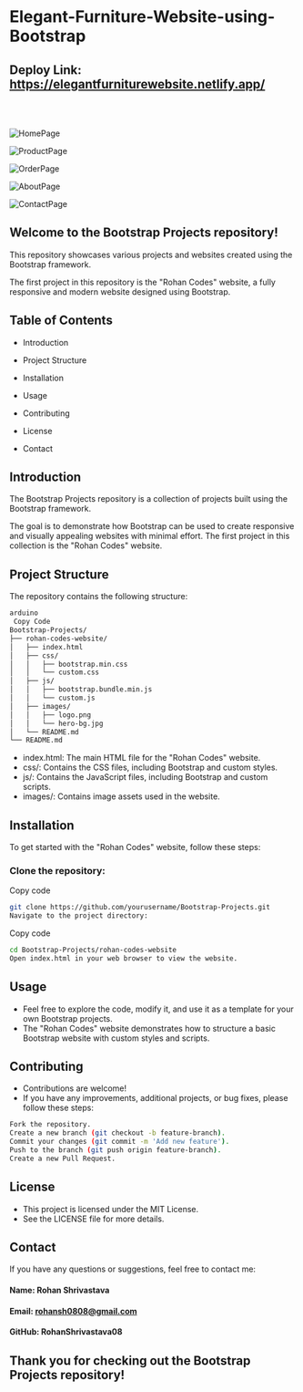 # Elegant-Furniture-Website-using-Bootstrap

## Deploy Link: https://elegantfurniturewebsite.netlify.app/
<br> <br>

![HomePage](https://github.com/RohanShrivastava08/Elegant-Furniture-Website-using-Bootstrap/assets/94133270/9e2300da-190f-442f-9efe-fe2526595bd4)



![ProductPage](https://github.com/RohanShrivastava08/Elegant-Furniture-Website-using-Bootstrap/assets/94133270/679a854f-6d26-468d-914c-974ddbda758f)



![OrderPage](https://github.com/RohanShrivastava08/Elegant-Furniture-Website-using-Bootstrap/assets/94133270/3c6c93c9-c13c-4f0f-a124-1c6b2a74656a)



![AboutPage](https://github.com/RohanShrivastava08/Elegant-Furniture-Website-using-Bootstrap/assets/94133270/631d3214-d056-4f4d-975c-f3b7ca20aa4a)



![ContactPage](https://github.com/RohanShrivastava08/Elegant-Furniture-Website-using-Bootstrap/assets/94133270/e9182fb9-d371-4fc2-a9c8-3315bb891151)



## Welcome to the Bootstrap Projects repository!

This repository showcases various projects and websites created using the Bootstrap framework.

The first project in this repository is the "Rohan Codes" website, a fully responsive and modern website designed using Bootstrap.


## Table of Contents
- Introduction

- Project Structure

- Installation

- Usage

- Contributing

- License

- Contact

## Introduction
The Bootstrap Projects repository is a collection of projects built using the Bootstrap framework.

 The goal is to demonstrate how Bootstrap can be used to create responsive and visually appealing websites with minimal effort. The first project in this collection is the "Rohan Codes" website.

## Project Structure
The repository contains the following structure:

```sh
arduino
 Copy Code
Bootstrap-Projects/
├── rohan-codes-website/
│   ├── index.html
│   ├── css/
│   │   ├── bootstrap.min.css
│   │   └── custom.css
│   ├── js/
│   │   ├── bootstrap.bundle.min.js
│   │   └── custom.js
│   ├── images/
│   │   ├── logo.png
│   │   └── hero-bg.jpg
│   └── README.md
└── README.md
```
- index.html: The main HTML file for the "Rohan Codes" website.
- css/: Contains the CSS files, including Bootstrap and custom styles.
- js/: Contains the JavaScript files, including Bootstrap and custom scripts.
- images/: Contains image assets used in the website.

## Installation
To get started with the "Rohan Codes" website, follow these steps:

### Clone the repository:



Copy code
```sh
git clone https://github.com/yourusername/Bootstrap-Projects.git
Navigate to the project directory:
```


Copy code
```sh
cd Bootstrap-Projects/rohan-codes-website
Open index.html in your web browser to view the website.
```

## Usage
- Feel free to explore the code, modify it, and use it as a template for your own Bootstrap projects. 
- The "Rohan Codes" website demonstrates how to structure a basic Bootstrap website with custom styles and scripts.

## Contributing
- Contributions are welcome! 
- If you have any improvements, additional projects, or bug fixes, please follow these steps:

```sh
Fork the repository.
Create a new branch (git checkout -b feature-branch).
Commit your changes (git commit -m 'Add new feature').
Push to the branch (git push origin feature-branch).
Create a new Pull Request.
```

## License
- This project is licensed under the MIT License.
- See the LICENSE file for more details.

## Contact
If you have any questions or suggestions, feel free to contact me:

#### Name: Rohan Shrivastava

#### Email: rohansh0808@gmail.com

#### GitHub: RohanShrivastava08

## Thank you for checking out the Bootstrap Projects repository! 
